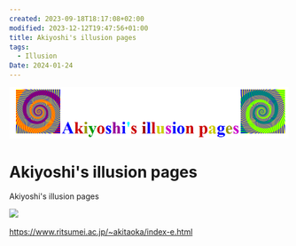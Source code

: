 ```yaml
---
created: 2023-09-18T18:17:08+02:00
modified: 2023-12-12T19:47:56+01:00
title: Akiyoshi's illusion pages
tags:
  - Illusion
Date: 2024-01-24
---
```

![](_asset/2023-09-18-18-17-08_illusion%20pages_image_1.png)
# Akiyoshi's illusion pages

Akiyoshi's illusion pages 

![](_asset/Pasted%20image%2020240606095120.png)

https://www.ritsumei.ac.jp/~akitaoka/index-e.html

